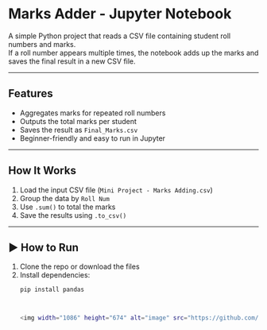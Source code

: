 #  Marks Adder - Jupyter Notebook

A simple Python project that reads a CSV file containing student roll numbers and marks.  
If a roll number appears multiple times, the notebook adds up the marks and saves the final result in a new CSV file.

---

##  Features

- Aggregates marks for repeated roll numbers
- Outputs the total marks per student
- Saves the result as `Final_Marks.csv`
- Beginner-friendly and easy to run in Jupyter

---

##  How It Works

1. Load the input CSV file (`Mini Project - Marks Adding.csv`)
2. Group the data by `Roll Num`
3. Use `.sum()` to total the marks
4. Save the results using `.to_csv()`

---

## ▶ How to Run

1. Clone the repo or download the files
2. Install dependencies:
   ```bash
   pip install pandas



   <img width="1086" height="674" alt="image" src="https://github.com/user-attachments/assets/8b5d60d1-4870-4bf8-8d14-749d6b27d945" />


